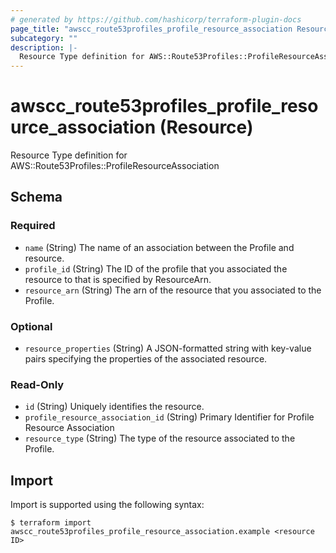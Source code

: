 ```yaml
---
# generated by https://github.com/hashicorp/terraform-plugin-docs
page_title: "awscc_route53profiles_profile_resource_association Resource - terraform-provider-awscc"
subcategory: ""
description: |-
  Resource Type definition for AWS::Route53Profiles::ProfileResourceAssociation
---
```


# awscc_route53profiles_profile_resource_association (Resource)

Resource Type definition for AWS::Route53Profiles::ProfileResourceAssociation



<!-- schema generated by tfplugindocs -->
## Schema

### Required

- `name` (String) The name of an association between the  Profile and resource.
- `profile_id` (String) The ID of the  profile that you associated the resource to that is specified by ResourceArn.
- `resource_arn` (String) The arn of the resource that you associated to the  Profile.

### Optional

- `resource_properties` (String) A JSON-formatted string with key-value pairs specifying the properties of the associated resource.

### Read-Only

- `id` (String) Uniquely identifies the resource.
- `profile_resource_association_id` (String) Primary Identifier for  Profile Resource Association
- `resource_type` (String) The type of the resource associated to the  Profile.

## Import

Import is supported using the following syntax:

```shell
$ terraform import awscc_route53profiles_profile_resource_association.example <resource ID>
```
